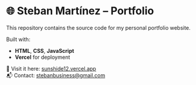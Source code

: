 <!-- Portfolio – README.md -->
# 🌐 Steban Martínez – Portfolio

This repository contains the source code for my personal portfolio website.

Built with:
- **HTML**, **CSS**, **JavaScript**
- **Vercel** for deployment

🔗 Visit it here: [sunshide12.vercel.app](https://sunshide12.vercel.app)  
📬 Contact: [stebanbusiness@gmail.com](mailto:stebanbusiness@gmail.com)
